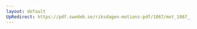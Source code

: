 ```yaml
---
layout: default
UpRedirect: https://pdf.swedeb.se/riksdagen-motions-pdf/1867/mot_1867__fk__00040/mot_1867__fk__00040_002.pdf
---
```

